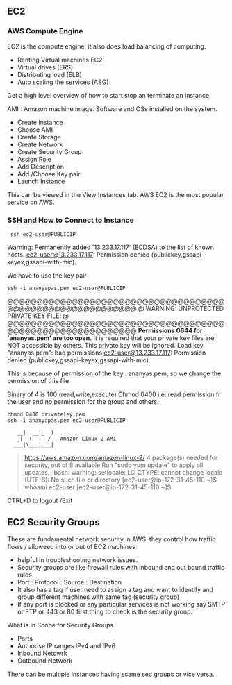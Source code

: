 ## EC2
### AWS Compute Engine

EC2 is the compute engine, it also does load balancing of computing. 

 - Renting Virtual machines EC2
 - Virtual drives (ERS)
 - Distributing load (ELB)
 - Auto scaling the services (ASG)

 Get a high level overview of how to start stop an terminate an instance.
 
 AMI : Amazon machine image. Software and OSs installed on the system. 
 
 - Create Instance
 - Choose AMI
 - Create Storage
 - Create Network
 - Create Security Group
 - Assign Role 
 - Add Description
 - Add /Choose Key pair 
 - Launch Instance 

 This can be viewed in the View Instances tab. 
 AWS EC2 is the most popular service on AWS. 
 
 ### SSH and How to Connect to Instance 

```
 ssh ec2-user@PUBLICIP
``` 
Warning: Permanently added '13.233.17.117' (ECDSA) to the list of known hosts.
ec2-user@13.233.17.117: Permission denied (publickey,gssapi-keyex,gssapi-with-mic).

We have to use the key pair 

```
ssh -i ananyapas.pem ec2-user@PUBLICIP
```
@@@@@@@@@@@@@@@@@@@@@@@@@@@@@@@@@@@@@@@@@@@@@@@@@@@@@@@@@@@
@         WARNING: UNPROTECTED PRIVATE KEY FILE!          @
@@@@@@@@@@@@@@@@@@@@@@@@@@@@@@@@@@@@@@@@@@@@@@@@@@@@@@@@@@@
**Permissions 0644 for 'ananyas.pem' are too open.**
It is required that your private key files are NOT accessible by others.
This private key will be ignored.
Load key "ananyas.pem": bad permissions
ec2-user@13.233.17.117: Permission denied (publickey,gssapi-keyex,gssapi-with-mic).


This is because of permission of the key : ananyas.pem, so we change the permission of this file

Binary of 4 is 100 (read,write,execute)
Chmod 0400 i.e. read permission fr the user and no permission for the group and others.

```
chmod 0400 privateley.pem
ssh -i ananyapas.pem ec2-user@PUBLICIP
```


       __|  __|_  )
       _|  (     /   Amazon Linux 2 AMI
      ___|\___|___|

> https://aws.amazon.com/amazon-linux-2/
> 4 package(s) needed for security, out of 8 available
> Run "sudo yum update" to apply all updates.
> -bash: warning: setlocale: LC_CTYPE: cannot change locale (UTF-8): No such file or directory
> [ec2-user@ip-172-31-45-110 ~]$ whoami
ec2-user
[ec2-user@ip-172-31-45-110 ~]$

CTRL+D to logout /Exit 

## EC2 Security Groups 
These are fundamental network security in AWS.
they control how traffic flows / alloweed into or out of EC2 machines

* helpful in troubleshooting network issues. 
* Security groups are like firewall rules with inbound and out bound traffic rules
* Port : Protocol : Source : Destination 
* It also has a tag if user need to assign a tag and want to identify and group different machines with same tag (security group)
* If any port is blocked or any particular services is not working say SMTP or FTP or 443 or 80 first thing to check is the security group.

What is in Scope for Security Groups

 - Ports
 - Authorise IP ranges IPv4 and IPv6
 - Inbound Netowrk
 - Outbound Network 

 
 There can be multiple instances having ssame sec groups or vice versa.
 